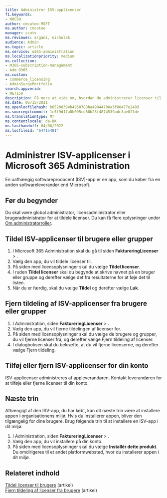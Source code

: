 ```yaml
---
title: Administrer ISV-applicenser
f1.keywords:
- NOCSH
author: cmcatee-MSFT
ms.author: cmcatee
manager: scotv
ms.reviewer: argani, nicholak
audience: Admin
ms.topic: article
ms.service: o365-administration
ms.localizationpriority: medium
ms.collection:
- M365-subscription-management
- Adm_O365
ms.custom:
- commerce_licensing
- AdminSurgePortfolio
search.appverid:
- MET150
description: Få mere at vide om, hvordan du administrerer licenser til ISV-apps (Independent Software Vendor) i Microsoft 365 Administration.
ms.date: 06/15/2021
ms.openlocfilehash: b652b8394b4958788ba49844708a3f80477e2489
ms.sourcegitcommit: 1c5f9d17a8b095cd88b23f4874539adc3ae021de
ms.translationtype: MT
ms.contentlocale: da-DK
ms.lasthandoff: 04/08/2022
ms.locfileid: "64715401"
---
```

# <a name="manage-isv-app-licenses-in-the-microsoft-365-admin-center"></a>Administrer ISV-applicenser i Microsoft 365 Administration

En uafhængig softwareproducent (ISV)-app er en app, som du køber fra en anden softwareleverandør end Microsoft.

## <a name="before-you-begin"></a>Før du begynder

Du skal være global administrator, licensadministrator eller brugeradministrator for at tildele licenser. Du kan få flere oplysninger under [Om administratorroller](../../admin/add-users/about-admin-roles.md).

## <a name="assign-isv-app-licenses-to-users-or-groups"></a>Tildel ISV-applicenser til brugere eller grupper

1. I Microsoft 365 Administration skal du gå til siden **FaktureringLicenser** > .<a href="https://go.microsoft.com/fwlink/p/?linkid=842264" target="_blank"></a>
2. Vælg den app, du vil tildele licenser til.
3. På siden med licensoplysninger skal du vælge **Tildel licenser**.
4. I ruden **Tildel licenser** skal du begynde at skrive navnet på en bruger eller gruppe og derefter vælge det fra resultaterne for at føje det til listen.
5. Når du er færdig, skal du vælge **Tildel** og derefter vælge **Luk**.

## <a name="unassign-isv-app-licenses-from-users-or-groups"></a>Fjern tildeling af ISV-applicenser fra brugere eller grupper

1. I Administration, siden **FaktureringLicenser** > .<a href="https://go.microsoft.com/fwlink/p/?linkid=842264" target="_blank"></a>
2. Vælg den app, du vil fjerne tildelingen af licenser for.
3. På siden med licensoplysninger skal du vælge de brugere og grupper, du vil fjerne licenser fra, og derefter vælge Fjern tildeling af licenser.
4. I dialogboksen skal du bekræfte, at du vil fjerne licenserne, og derefter vælge Fjern tildeling.

## <a name="add-or-remove-isv-app-licenses-for-your-account"></a>Tilføj eller fjern ISV-applicenser for din konto

ISV-applicenser administreres af appleverandøren. Kontakt leverandøren for at tilføje eller fjerne licenser til din konto.

## <a name="next-steps"></a>Næste trin

Afhængigt af den ISV-app, du har købt, kan dit næste trin være at installere appen i organisationens miljø. Hvis du installerer appen, bliver den tilgængelig for dine brugere. Brug følgende trin til at installere en ISV-app i dit miljø.

1. I Administration, siden **FaktureringLicenser** > .<a href="https://go.microsoft.com/fwlink/p/?linkid=842264" target="_blank"></a>
2. Vælg den app, du vil installere på din konto.
3. På siden med licensoplysninger skal du vælge **Installér dette produkt**. Du omdirigeres til et andet platformwebsted, hvor du installerer appen i dit miljø.

## <a name="related-content"></a>Relateret indhold

[Tildel licenser til brugere](../../admin/manage/assign-licenses-to-users.md) (artikel) \
[Fjern tildeling af licenser fra brugere](../../admin/manage/remove-licenses-from-users.md) (artikel)
